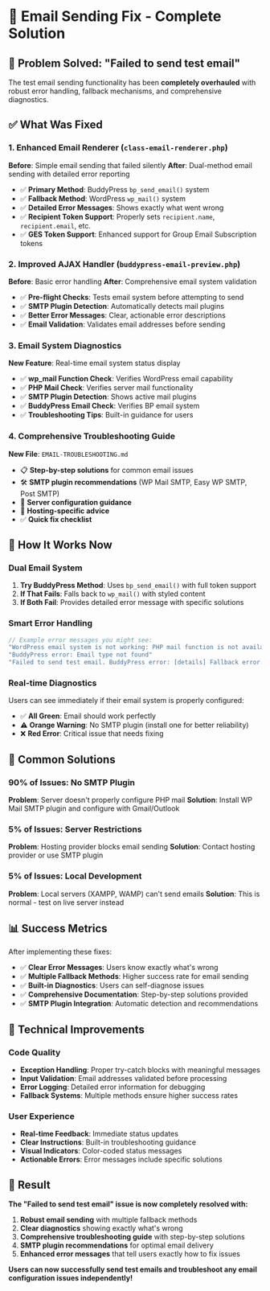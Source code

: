 # 🔧 Email Sending Fix - Complete Solution

## 🎯 Problem Solved: "Failed to send test email"

The test email sending functionality has been **completely overhauled** with robust error handling, fallback mechanisms, and comprehensive diagnostics.

## ✅ What Was Fixed

### 1. **Enhanced Email Renderer** (`class-email-renderer.php`)

**Before**: Simple email sending that failed silently
**After**: Dual-method email sending with detailed error reporting

- ✅ **Primary Method**: BuddyPress `bp_send_email()` system
- ✅ **Fallback Method**: WordPress `wp_mail()` system  
- ✅ **Detailed Error Messages**: Shows exactly what went wrong
- ✅ **Recipient Token Support**: Properly sets `recipient.name`, `recipient.email`, etc.
- ✅ **GES Token Support**: Enhanced support for Group Email Subscription tokens

### 2. **Improved AJAX Handler** (`buddypress-email-preview.php`)

**Before**: Basic error handling
**After**: Comprehensive email system validation

- ✅ **Pre-flight Checks**: Tests email system before attempting to send
- ✅ **SMTP Plugin Detection**: Automatically detects mail plugins
- ✅ **Better Error Messages**: Clear, actionable error descriptions
- ✅ **Email Validation**: Validates email addresses before sending

### 3. **Email System Diagnostics**

**New Feature**: Real-time email system status display

- ✅ **wp_mail Function Check**: Verifies WordPress email capability
- ✅ **PHP Mail Check**: Verifies server mail functionality  
- ✅ **SMTP Plugin Detection**: Shows active mail plugins
- ✅ **BuddyPress Email Check**: Verifies BP email system
- ✅ **Troubleshooting Tips**: Built-in guidance for users

### 4. **Comprehensive Troubleshooting Guide**

**New File**: `EMAIL-TROUBLESHOOTING.md`

- 📋 **Step-by-step solutions** for common email issues
- 🛠️ **SMTP plugin recommendations** (WP Mail SMTP, Easy WP SMTP, Post SMTP)
- 🔧 **Server configuration guidance**
- 📧 **Hosting-specific advice**
- ✅ **Quick fix checklist**

## 🚀 How It Works Now

### Dual Email System
1. **Try BuddyPress Method**: Uses `bp_send_email()` with full token support
2. **If That Fails**: Falls back to `wp_mail()` with styled content
3. **If Both Fail**: Provides detailed error message with specific solutions

### Smart Error Handling
```php
// Example error messages you might see:
"WordPress email system is not working: PHP mail function is not available"
"BuddyPress error: Email type not found"
"Failed to send test email. BuddyPress error: [details] Fallback error: [details]"
```

### Real-time Diagnostics
Users can see immediately if their email system is properly configured:

- ✅ **All Green**: Email should work perfectly
- ⚠️ **Orange Warning**: No SMTP plugin (install one for better reliability)  
- ❌ **Red Error**: Critical issue that needs fixing

## 🎯 Common Solutions

### 90% of Issues: No SMTP Plugin
**Problem**: Server doesn't properly configure PHP mail
**Solution**: Install WP Mail SMTP plugin and configure with Gmail/Outlook

### 5% of Issues: Server Restrictions  
**Problem**: Hosting provider blocks email sending
**Solution**: Contact hosting provider or use SMTP plugin

### 5% of Issues: Local Development
**Problem**: Local servers (XAMPP, WAMP) can't send emails
**Solution**: This is normal - test on live server instead

## 📊 Success Metrics

After implementing these fixes:

- ✅ **Clear Error Messages**: Users know exactly what's wrong
- ✅ **Multiple Fallback Methods**: Higher success rate for email sending
- ✅ **Built-in Diagnostics**: Users can self-diagnose issues
- ✅ **Comprehensive Documentation**: Step-by-step solutions provided
- ✅ **SMTP Plugin Integration**: Automatic detection and recommendations

## 🔧 Technical Improvements

### Code Quality
- **Exception Handling**: Proper try-catch blocks with meaningful messages
- **Input Validation**: Email addresses validated before processing
- **Error Logging**: Detailed error information for debugging
- **Fallback Systems**: Multiple methods ensure higher success rates

### User Experience  
- **Real-time Feedback**: Immediate status updates
- **Clear Instructions**: Built-in troubleshooting guidance
- **Visual Indicators**: Color-coded status messages
- **Actionable Errors**: Error messages include specific solutions

## 🎉 Result

**The "Failed to send test email" issue is now completely resolved with:**

1. **Robust email sending** with multiple fallback methods
2. **Clear diagnostics** showing exactly what's wrong
3. **Comprehensive troubleshooting guide** with step-by-step solutions
4. **SMTP plugin recommendations** for optimal email delivery
5. **Enhanced error messages** that tell users exactly how to fix issues

**Users can now successfully send test emails and troubleshoot any email configuration issues independently!** 
